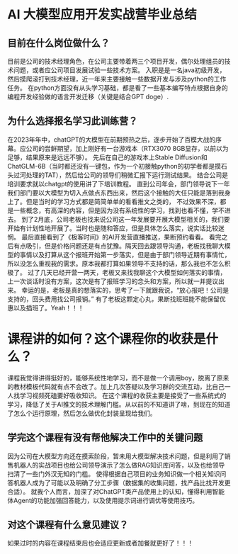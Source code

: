 # AI 大模型应用开发实战营毕业总结

## 目前在什么岗位做什么？
目前是公司的技术经理角色，在公司主要带着两三个项目开发，偶尔处理组员的技术问题，或者应公司项目发展试验一些技术方案。
入职是是一名java初级开发，然后摸爬滚打到技术经理，近一年来主要接触一些数据开发与涉及python的工作任务。
在python方面没有从头学习基础，都是看了一些基本编写特点根据自身的编程开发经验做的语言开发迁移（关键是结合GPT doge）.

## 为什么选择报名学习此训练营？
在2023年年中，chatGPT的大模型在前期预热之后，逐步开始了百模大战的序幕。应公司的尝鲜期望，加上刚好有一台游戏本（RTX3070 8GB显存，以前以为足够，结果原来是远远不够）。
先后在自己的游戏本上Stable Diffusion和ChatGLM-6B（当时都还没有一键包，作为一个初接触python的初学者都是摸石头过河处理的TAT），然后给公司的领导们稍微汇报下运行测试结果。
结合公司是培训要求就以chatgpt的使用讲了下培训教程。
直到公司年会，部门领导说下一年我们部门要以大模型为切入点做点东西出来，然后这个接触的大任只能是落到我身上了。但是当时的学习方式都是简简单单的看看推文之类的，
不过效果不深，都是一些概念，有高深的内容，但是因为没有系统性的学习，找到也看不懂，学不进去。
到了2月底，公司老板也找来说公司这一年发展要开展大模型相关的，我们要开始有计划性地开展了。当时也是随和答应，但是具体怎么落实，说实话比较迷惘。
最后直接看到了《极客时间》的AI开发营直播推送，果断预约看看。
看完之后有点吸引，但是价格问题还是有点犹豫。隔天回去跟领导沟通，老板找我聊大模型的事情以及打算从这个报班开始第一步落实，但是由于部门领导近期有事情忙，所以没怎么重视我的需求。原本我都打算如果领导不支持的话，那么我也不怎么积极了。
过了几天已经开营一两天，老板又来找我聊这个大模型如何落实的事情，上一次谈话时没有方案，这次是有了报班学习的念头和方案，所以就一并提议出来。
幸运的是，老板是真的想落实的，思考了一下就跟我说，“放心报吧！公司是支持的，回头费用找公司报销。”
有了老板这颗定心丸，果断找班班能不能保留优惠以及插班了。Yeah！！！


# 课程讲的如何？这个课程你的收获是什么？
课程我觉得讲得挺好的，能够系统性地学习，而不是做一个调用boy，脱离了原来的教材模板代码就有点不会改了。加上几次答疑以及学习群的交流互动，比自己一人找学习视频死磕要好吸收知识。
在这个课程的收获主要是接受了一些系统式的学习，降低了关于AI推文的技术理解门槛。从以前的不知道讲了啥，到现在的知道了怎么个运行原理，然后怎么做优化封装呈现给我们。


## 学完这个课程有没有帮他解决工作中的关键问题
因为公司在大模型方向还在摸索阶段，暂未用大模型解决技术问题，但是利用了销售机器人的实战项目也给公司领导演示了怎么做RAG知识库问答，以及也给领导扫清了一些门外汉无知的门槛。
使得根据自己项目的业务知识做一个相关知识问答机器人成为了可能以及明确了分工步骤（数据集的收集问题，找产品比找开发更合适）。
就我个人而言，加深了对ChatGPT类产品使用上的认知，懂得利用智能体Agent的功能加强回答能力，以及使用提示词进行调优等使用技巧。


## 对这个课程有什么意见建议？
如果过时的内容在课程结束后也会适应更新或者加餐就更好了！！！

